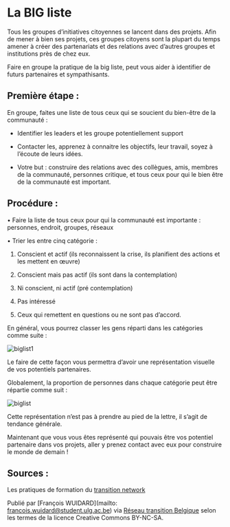 <!--

---
title: L'outil Big-list, ou comment identifier de futurs partenaires et sympathisants.
description: Faire en groupe la pratique de la big liste, peut vous aider à identifier de futurs partenaires et sympathisants. 
image_url: https://github.com/multibao/contributions/blob/master/media/big-list-erikawittlieb-ccbysa.jpg?raw=true
---

--> 

# La BIG liste

Tous les groupes d’initiatives citoyennes se lancent dans des projets. Afin de mener à bien ses projets, ces groupes citoyens sont la plupart du temps amener à créer des partenariats et des relations avec d’autres groupes et institutions près de chez eux. 

Faire en groupe la pratique de la big liste, peut vous aider à identifier de futurs partenaires et sympathisants. 

## Première étape : 

En groupe, faites une liste de tous ceux qui se soucient du bien-être de la communauté : 

-	Identifier les leaders et les groupe potentiellement support 

-	Contacter les, apprenez à connaitre les objectifs, leur travail, soyez à l’écoute de leurs idées.

-	Votre but : construire des relations avec des collègues, amis, membres de la communauté, personnes critique, et tous ceux pour qui le bien être de la communauté est important. 

## Procédure : 

•	Faire la liste de tous ceux pour qui la communauté est importante : personnes, endroit, groupes, réseaux

•	Trier les entre cinq catégorie : 

1)	Conscient et actif (ils reconnaissent la crise, ils planifient des actions et les mettent en œuvre)

2)	Conscient mais pas actif (ils sont dans la contemplation) 

3)	Ni conscient, ni actif (pré contemplation) 

4)	Pas intéressé

5)	Ceux qui remettent en questions ou ne sont pas d’accord. 

En général, vous pourrez classer les gens réparti dans les catégories comme suite : 

![biglist1](https://lh3.googleusercontent.com/SGpWJ4ply7OdwMLu3V25SXkeZjwrIU9-WpowDzsUcw=w370-h207-p-no)

Le faire de cette façon vous permettra d’avoir une représentation visuelle de vos potentiels partenaires. 

Globalement, la proportion de personnes dans chaque catégorie peut être répartie comme suit : 

![biglist](https://lh3.googleusercontent.com/aOSyRaTZ-LtAPTGfsoE5_mfUNmfzejxSnDUQnKX2vw=w325-h207-p-no)

Cette représentation n’est pas à prendre au pied de la lettre, il s’agit de tendance générale. 

Maintenant que vous vous êtes représenté qui pouvais être vos potentiel partenaire dans vos projets, aller y prenez contact avec eux pour construire le monde de demain ! 

## Sources : 

Les pratiques de formation du [transition network](https://www.transitionnetwork.org/)

Publié par [François WUIDARD](mailto: francois.wuidard@student.ulg.ac.be) via [Réseau transition Belgique]( http://www.reseautransition.be/) selon les termes de la licence Creative Commons BY-NC-SA. 
